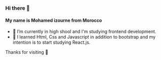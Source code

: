 ### Hi there 👋
#### My name is Mohamed izourne from Morocco

- 🔭 I’m currently in high shool and I'm studying frontend development.
- 🌱 I learned Html, Css and Javascript in addition to bootstrap and my intention is to start studying React.js.

Thanks for visiting 💙
<!--
**mohamedIzoughne/mohamedIzoughne** is a ✨ _special_ ✨ repository because its `README.md` (this file) appears on your GitHub profile.

Here are some ideas to get you started:

- 🔭 I’m currently working on ...
- 🌱 I’m currently learning ...
- 👯 I’m looking to collaborate on ...
- 🤔 I’m looking for help with ...
- 💬 Ask me about ...
- 📫 How to reach me: ...
- 😄 Pronouns: ...
- ⚡ Fun fact: ...
-->
